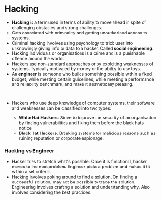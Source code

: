 # Hacking

- **Hacking** is a term used in terms of ability to move ahead in spite of challenging obstacles and strong challenges.
- Gets associated with criminality and getting unauthorised access to systems.
- Criminal hacking involves using psychology to trick user into unknowingly giving info or data to a hacker. Called **social engineering**.
- Hacking individuals or organisations is a crime and is a punishable offence around the world.
- Hackers use non-standard approaches or by exploiting weaknesses of systems. Typically motivated by money or the ability to use toys.
- An **engineer** is someone who builds something possible within a fixed budget, while meeting certain guidelines, while meeting a performance and reliability benchmark, and make it aesthetically pleasing.
<br>

- Hackers who use deep knowledge of computer systems, their software and weaknesses can be classified into two types:

    - **White Hat Hackers**: Strive to improve the security of an organisation by finding vulnerabilities and fixing them before the black hats notice.
    - **Black Hat Hackers**: Breaking systems for malicious reasons such as ruining reputation or corporate espionage.

### Hacking vs Engineer

- Hacker tries to stretch what's possible. Once it is functional, hacker moves to the next problem. Engineer picks a problem and makes it fit within a set criteria.
- Hacking involves poking around to find a solution. On finding a successful solution, may not be possible to trace the solution. Engineering involves crafting a solution and understanding why. Also involves considering the best practices.
